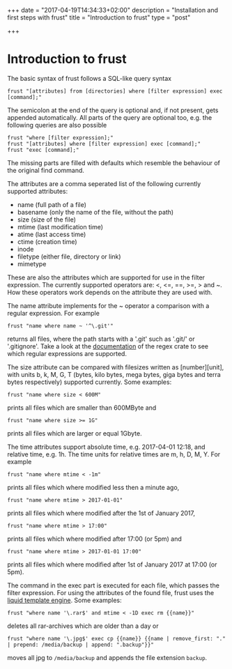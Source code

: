 +++
date = "2017-04-19T14:34:33+02:00"
description = "Installation and first steps with frust"
title = "Introduction to frust"
type = "post"

+++

# Introduction to frust

The basic syntax of frust follows a SQL-like query syntax
```
frust "[attributes] from [directories] where [filter expression] exec [command];"
```
The semicolon at the end of the query is optional and, if not present, gets appended automatically.
All parts of the query are optional too, e.g. the following queries are also possible
```
frust "where [filter expression];"
frust "[attributes] where [filter expression] exec [command];"
frust "exec [command];"
```
The missing parts are filled with defaults which resemble the behaviour of the original find command.

The attributes are a comma seperated list of the following currently supported attributes:
  * name (full path of a file)
  * basename (only the name of the file, without the path)
  * size (size of the file)
  * mtime (last modification time)
  * atime (last access time)
  * ctime (creation time)
  * inode
  * filetype (either file, directory or link)
  * mimetype

These are also the attributes which are supported for use in the filter expression.
The currently supported operators are: <, <=, ==, >=, > and ~.
How these operators work depends on the attribute they are used with.

The name attribute implements for the ~ operator a comparison with a regular expression.
For example
```
frust "name where name ~ '^\.git'"
```
returns all files, where the path starts with a '.git' such as '.git/' or '.gitignore'.
Take a look at the [documentation](https://doc.rust-lang.org/regex/regex/index.html) of the regex crate to see which regular expressions are supported.

The size attribute can be compared with filesizes written as [number][unit], with units b, k, M, G, T (bytes, kilo bytes, mega bytes, giga bytes and terra bytes respectively) supported currently.
Some examples:
```
frust "name where size < 600M"
```
prints all files which are smaller than 600MByte and
```
frust "name where size >= 1G"
```
prints all files which are larger or equal 1Gbyte.

The time attributes support absolute time, e.g. 2017-04-01 12:18, and relative time, e.g. 1h.
The time units for relative times are m, h, D, M, Y.
For example
```
frust "name where mtime < -1m"
```
prints all files which where modified less then a minute ago,
```
frust "name where mtime > 2017-01-01"
```
prints all files which where modified after the 1st of January 2017,
```
frust "name where mtime > 17:00"
```
prints all files which where modified after 17:00 (or 5pm) and
```
frust "name where mtime > 2017-01-01 17:00"
```
prints all files which where modified after 1st of January 2017 at 17:00 (or 5pm).

The command in the exec part is executed for each file, which passes the filter expression.
For using the attributes of the found file, frust uses the [liquid template engine](https://shopify.github.io/liquid/).
Some examples:
```
frust "where name '\.rar$' and mtime < -1D exec rm {{name}}"
```
deletes all rar-archives which are older than a day or
```
frust "where name '\.jpg$' exec cp {{name}} {{name | remove_first: "." | prepend: /media/backup | append: ".backup"}}" 
```
moves all jpg to `/media/backup` and appends the file extension `backup`.
